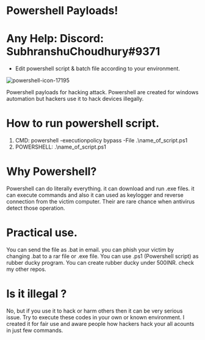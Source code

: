 # Powershell Payloads!
# Any Help: Discord: SubhranshuChoudhury#9371
- Edit powershell script & batch file according to your environment.

![powershell-icon-17195](https://user-images.githubusercontent.com/63858190/148530115-5bbfa9b0-9ea8-4c0e-9393-0c36e78365fd.png)

Powershell payloads for hacking attack.
Powershell are created for windows automation but hackers use it to hack devices illegally.

# How to run powershell script.
1. CMD: powershell -executionpolicy bypass -File .\name_of_script.ps1
2. POWERSHELL: .\name_of_script.ps1

# Why Powershell?
Powershell can do literally everything. it can download and run .exe files. 
it can execute commands and also it can used as keylogger and reverse connection from the victim computer.
Their are rare chance when antivirus detect those operation.

# Practical use.
You can send the file as .bat in email. you can phish your victim by changing .bat to a rar file or .exe file.
You can use .ps1 (Powershell script) as rubber ducky program.
You can create rubber ducky under 500INR. check my other repos.

# Is it illegal ?
No, but if you use it to hack or harm others then it can be very serious issue.
Try to execute these codes in your own or known environment.
I created it for fair use and aware people how hackers hack your all acounts in just few commands.


